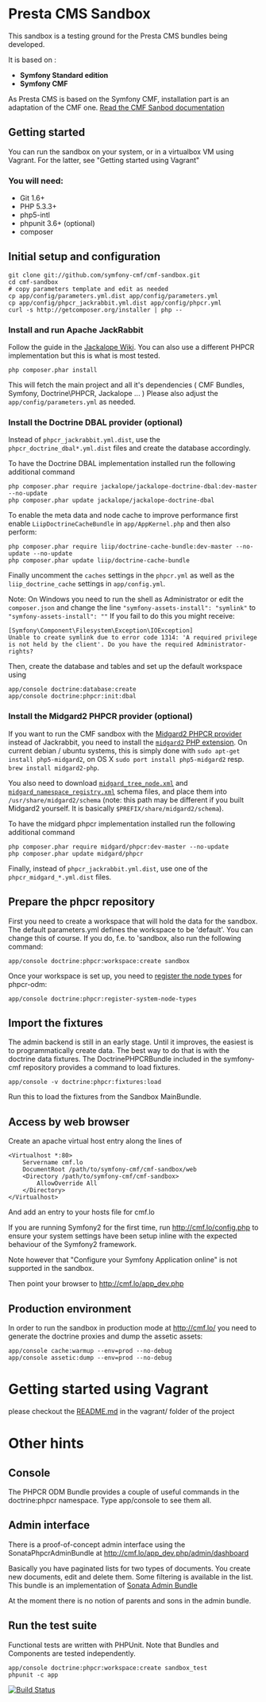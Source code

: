 # Presta CMS Sandbox

This sandbox is a testing ground for the Presta CMS bundles being developed.

It is based on :
* **Symfony Standard edition**
* **Symfony CMF**

As Presta CMS is based on the Symfony CMF, installation part is an adaptation of the CMF one.
[Read the CMF Sanbod documentation](https://github.com/symfony-cmf/cmf-sandbox/blob/master/README.md)

## Getting started

You can run the sandbox on your system, or in a virtualbox VM using Vagrant. For the latter, see
"Getting started using Vagrant"

### You will need:

  * Git 1.6+
  * PHP 5.3.3+
  * php5-intl
  * phpunit 3.6+ (optional)
  * composer

## Initial setup and configuration

    git clone git://github.com/symfony-cmf/cmf-sandbox.git
    cd cmf-sandbox
    # copy parameters template and edit as needed
    cp app/config/parameters.yml.dist app/config/parameters.yml
    cp app/config/phpcr_jackrabbit.yml.dist app/config/phpcr.yml
    curl -s http://getcomposer.org/installer | php --


### Install and run Apache JackRabbit

Follow the guide in the [Jackalope Wiki](https://github.com/jackalope/jackalope/wiki/Running-a-jackrabbit-server).
You can also use a different PHPCR implementation but this is what is most tested.

    php composer.phar install

This will fetch the main project and all it's dependencies ( CMF Bundles, Symfony, Doctrine\PHPCR, Jackalope ... )
Please also adjust the ``app/config/parameters.yml`` as needed.

### Install the Doctrine DBAL provider (optional)

Instead of `phpcr_jackrabbit.yml.dist`, use the `phpcr_doctrine_dbal*.yml.dist` files and create the database accordingly.

To have the Doctrine DBAL implementation installed run the following additional command

    php composer.phar require jackalope/jackalope-doctrine-dbal:dev-master --no-update
    php composer.phar update jackalope/jackalope-doctrine-dbal

To enable the meta data and node cache to improve performance first enable ``LiipDoctrineCacheBundle``
in ``app/AppKernel.php`` and then also perform:

    php composer.phar require liip/doctrine-cache-bundle:dev-master --no-update --no-update
    php composer.phar update liip/doctrine-cache-bundle

Finally uncomment the ``caches`` settings in the `phpcr.yml` as well as the ``liip_doctrine_cache``
settings in ``app/config.yml``.


Note: On Windows you need to run the shell as Administrator or edit the `composer.json` and
change the line `"symfony-assets-install": "symlink"` to `"symfony-assets-install": ""`
If you fail to do this you might receive:

    [Symfony\Component\Filesystem\Exception\IOException]
    Unable to create symlink due to error code 1314: 'A required privilege is not held by the client'. Do you have the required Administrator-rights?

Then, create the database and tables and set up the default workspace using

    app/console doctrine:database:create
    app/console doctrine:phpcr:init:dbal

### Install the Midgard2 PHPCR provider (optional)

If you want to run the CMF sandbox with the [Midgard2 PHPCR provider](http://midgard-project.org/phpcr/)
instead of Jackrabbit, you need to install the [`midgard2` PHP extension](http://midgard-project.org/midgard2/#download).
On current debian / ubuntu systems, this is simply done with ``sudo apt-get install php5-midgard2``, on OS X
``sudo port install php5-midgard2`` resp. ``brew install midgard2-php``.

You also need to download [`midgard_tree_node.xml`](https://raw.github.com/midgardproject/phpcr-midgard2/master/data/share/schema/midgard_tree_node.xml)
and [`midgard_namespace_registry.xml`](https://github.com/midgardproject/phpcr-midgard2/raw/master/data/share/schema/midgard_namespace_registry.xml)
schema files, and place them into `/usr/share/midgard2/schema` (note: this path may be different if you built Midgard2 yourself. It is
basically `$PREFIX/share/midgard2/schema`).

To have the midgard phpcr implementation installed run the following additional command

    php composer.phar require midgard/phpcr:dev-master --no-update
    php composer.phar update midgard/phpcr

Finally, instead of `phpcr_jackrabbit.yml.dist`, use one of the `phpcr_midgard_*.yml.dist` files.

## Prepare the phpcr repository

First you need to create a workspace that will hold the data for the sandbox.
The default parameters.yml defines the workspace to be 'default'. You can
change this of course. If you do, f.e. to 'sandbox, also run the following command:

    app/console doctrine:phpcr:workspace:create sandbox

Once your workspace is set up, you need to [register the node types](https://github.com/doctrine/phpcr-odm/wiki/Custom-node-type-phpcr%3Amanaged)
for phpcr-odm:

    app/console doctrine:phpcr:register-system-node-types

## Import the fixtures

The admin backend is still in an early stage. Until it improves, the easiest is
to programmatically create data. The best way to do that is with the doctrine
data fixtures. The DoctrinePHPCRBundle included in the symfony-cmf repository
provides a command to load fixtures.

    app/console -v doctrine:phpcr:fixtures:load

Run this to load the fixtures from the Sandbox MainBundle.

## Access by web browser

Create an apache virtual host entry along the lines of

    <Virtualhost *:80>
        Servername cmf.lo
        DocumentRoot /path/to/symfony-cmf/cmf-sandbox/web
        <Directory /path/to/symfony-cmf/cmf-sandbox>
            AllowOverride All
        </Directory>
    </Virtualhost>

And add an entry to your hosts file for cmf.lo

If you are running Symfony2 for the first time, run http://cmf.lo/config.php to ensure your system settings have been
setup inline with the expected behaviour of the Symfony2 framework.

Note however that "Configure your Symfony Application online" is not supported in the sandbox.

Then point your browser to http://cmf.lo/app_dev.php

## Production environment

In order to run the sandbox in production mode at http://cmf.lo/
you need to generate the doctrine proxies and dump the assetic assets:

    app/console cache:warmup --env=prod --no-debug
    app/console assetic:dump --env=prod --no-debug

# Getting started using Vagrant

please checkout the [README.md](cmf-sandbox/tree/master/vagrant) in the vagrant/ folder of the project

# Other hints

## Console

The PHPCR ODM Bundle provides a couple of useful commands in the doctrine:phpcr namespace.
Type app/console to see them all.

## Admin interface

There is a proof-of-concept admin interface using the SonataPhpcrAdminBundle at
http://cmf.lo/app_dev.php/admin/dashboard

Basically you have paginated lists for two types of documents. You create new documents, edit and delete them.
Some filtering is available in the list. This bundle is an implementation of
[Sonata Admin Bundle](https://github.com/sonata-project/SonataAdminBundle)

At the moment there is no notion of parents and sons in the admin bundle.

## Run the test suite

Functional tests are written with PHPUnit. Note that Bundles and Components are tested independently.

    app/console doctrine:phpcr:workspace:create sandbox_test
    phpunit -c app

[![Build Status](https://secure.travis-ci.org/symfony-cmf/cmf-sandbox.png?branch=master)](http://travis-ci.org/symfony-cmf/cmf-sandbox)
